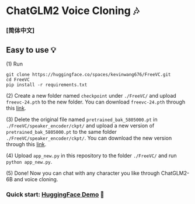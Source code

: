 # ChatGLM2 Voice Cloning 🎶
### [简体中文]
## Easy to use 💡

(1) Run
```
git clone https://huggingface.co/spaces/kevinwang676/FreeVC.git
cd FreeVC
pip install -r requirements.txt
```

(2) Create a new folder named `checkpoint` under `./FreeVC/` and upload `freevc-24.pth` to the new folder. You can download `freevc-24.pth` through this [link](https://huggingface.co/spaces/kevinwang676/FreeVC/tree/main/checkpoints).

(3) Delete the original file named `pretrained_bak_5805000.pt` in `./FreeVC/speaker_encoder/ckpt/` and upload a new version of `pretrained_bak_5805000.pt` to the same folder `./FreeVC/speaker_encoder/ckpt/`. You can download the new version through this [link](https://huggingface.co/spaces/kevinwang676/FreeVC/tree/main/speaker_encoder/ckpt).

(4) Upload `app_new.py` in this repository to the folder `./FreeVC/` and run `python app_new.py`.

(5) Done! Now you can chat with any character you like through ChatGLM2-6B and voice cloning.

### Quick start: [HuggingFace Demo](https://huggingface.co/spaces/kevinwang676/FreeVC) 🤗
